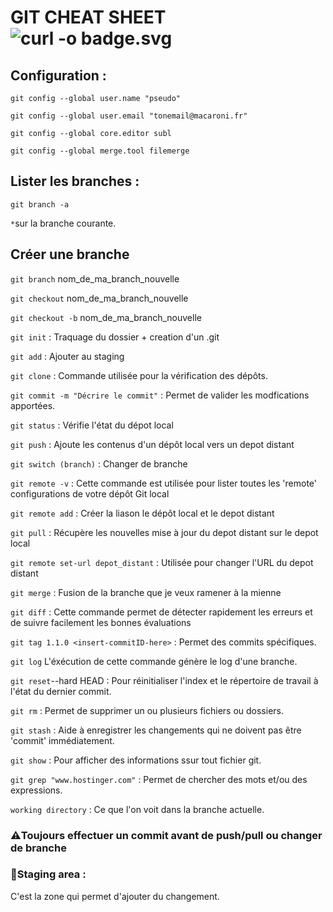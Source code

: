 # GIT CHEAT SHEET       ![curl -o badge.svg](https://img.shields.io/badge/GIT%20%20-orange?style=for-the-badge&logo=git)
## Configuration :  

```git config --global user.name "pseudo"```

```git config --global user.email "tonemail@macaroni.fr"```

```git config --global core.editor subl```

```git config --global merge.tool filemerge```

## Lister les branches :

```git branch -a```

```*```sur la branche courante.

## Créer une branche

```git branch``` nom_de_ma_branch_nouvelle

```git checkout``` nom_de_ma_branch_nouvelle

```git checkout -b``` nom_de_ma_branch_nouvelle


```git init``` : Traquage du dossier + creation d'un .git

```git add``` : Ajouter au staging

```git clone``` : Commande utilisée pour la vérification des dépôts.

```git commit -m "Décrire le commit"``` : Permet de valider les modfications apportées.

```git status``` :  Vérifie l'état du dépot local

```git push``` : Ajoute les contenus d'un dépôt local vers un depot distant

```git switch (branch)``` : Changer de branche

```git remote -v``` : Cette commande est utilisée pour lister toutes les 'remote' configurations de votre dépôt Git local

```git remote add``` : Créer la liason le dépôt local et le depot distant

```git pull``` : Récupère les nouvelles mise à jour du depot distant sur le depot local


```git remote set-url depot_distant``` : Utilisée pour changer l'URL du depot distant

```git merge``` : Fusion de la branche que je veux ramener à la mienne

```git diff``` : Cette commande permet de détecter rapidement les erreurs et de suivre facilement les bonnes évaluations

```git tag 1.1.0 <insert-commitID-here>``` : Permet des commits spécifiques.

```git log``` L'éxécution de cette commande génère le log d'une branche.

```git reset```--hard HEAD : Pour réinitialiser l'index et le répertoire de travail à l'état du dernier commit.

```git rm``` : Permet de supprimer un ou plusieurs fichiers ou dossiers.

```git stash``` : Aide à enregistrer les changements qui ne doivent pas être 'commit' immédiatement.

```git show``` : Pour afficher des informations ssur tout fichier git.

```git grep "www.hostinger.com"``` : Permet de chercher des mots et/ou des expressions.

```working directory``` : Ce que l'on voit dans la branche actuelle.

### ⚠️Toujours effectuer un commit avant de push/pull ou changer de branche


### 🚨Staging area : 
C'est la zone qui permet d'ajouter du changement.